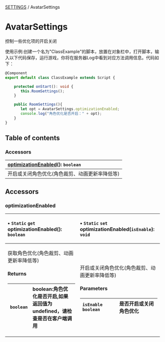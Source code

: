 [SETTINGS](../groups/Core.SETTINGS.md) / AvatarSettings

# AvatarSettings <Badge type="tip" text="Class" /> <Score text="AvatarSettings" />

<span class="content-big">

控制一些优化项的开启关闭

</span>

<span style="font-size: 14px;">

使用示例:创建一个名为"ClassExample"的脚本，放置在对象栏中，打开脚本，输入以下代码保存，运行游戏，你将在服务器Log中看到对应方法调用信息。代码如下：

</span>

```ts
@Component
export default class ClassExample extends Script {

    protected onStart(): void {
       this.RoomSettings();
    }

    public RoomSettings(){
       let opt = AvatarSettings.optimizationEnabled;
       console.log("角色优化是否开启：" + opt);
    }
}
```

## Table of contents

### Accessors <Score text="Accessors" /> 
| **[optimizationEnabled](mw.AvatarSettings.md#optimizationenabled)**(): `boolean`  |
| :-----|
| 开启或关闭角色优化(角色裁剪、动画更新率降低等)|

## Accessors

### optimizationEnabled <Score text="optimizationEnabled" /> 

<table class="get-set-table">
<thead><tr>
<th style="text-align: left">

• `Static` `get` **optimizationEnabled**(): `boolean` <Badge type="tip" text="client" />

</th>
<th style="text-align: left">

• `Static` `set` **optimizationEnabled**(`isEnable`): `void` <Badge type="tip" text="client" />

</th>
</tr></thead>
<tbody><tr>
<td style="text-align: left">


获取角色优化(角色裁剪、动画更新率降低等)


#### Returns

| `boolean` | boolean:角色优化是否开启,如果返回值为undefined，请检查是否在客户端调用 |
| :------ | :------ |


</td>
<td style="text-align: left">


开启或关闭角色优化(角色裁剪、动画更新率降低等)


#### Parameters

| `isEnable` `boolean` | 是否开启或关闭角色优化 |
| :------ | :------ |


</td>
</tr></tbody>
</table>

